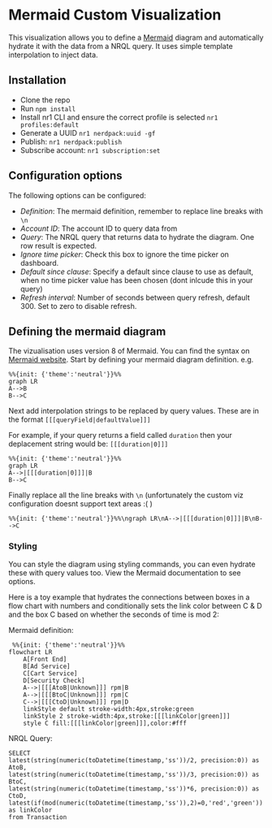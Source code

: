 # Mermaid Custom Visualization

This visualization allows you to define a [Mermaid](https://mermaid.js.org) diagram and automatically hydrate it with the data from a NRQL query. It uses simple template interpolation to inject data.

## Installation

- Clone the repo
- Run `npm install`
- Install nr1 CLI and ensure the correct profile is selected `nr1 profiles:default`
- Generate a UUID `nr1 nerdpack:uuid -gf`
- Publish: `nr1 nerdpack:publish`
- Subscribe account: `nr1 subscription:set`


## Configuration options

The following options can be configured:

- *Definition*: The mermaid definition, remember to replace line breaks with `\n`
- *Account ID*: The account ID to query data from
- *Query*: The NRQL query that returns data to hydrate the diagram. One row result is expected.
- *Ignore time picker*: Check this box to ignore the time picker on dashboard.
- *Default since clause*: Specify a default since clause to use as default, when no time picker value has been chosen (dont inlcude this in your query)
- *Refresh interval*: Number of seconds between query refresh, default 300. Set to zero to disable refresh.


## Defining the mermaid diagram

The vizualisation uses version 8 of Mermaid. You can find the syntax on [Mermaid website](https://mermaid.js.org). Start by defining your mermaid diagram definition. e.g.

```
%%{init: {'theme':'neutral'}}%%
graph LR
A-->B
B-->C
```

Next add interpolation strings to be replaced by query values. These are in the format `[[[queryField|defaultValue]]]`

For example, if your query returns a field called `duration` then your deplacement string would be: ```[[[duration|0]]]```

```
%%{init: {'theme':'neutral'}}%%
graph LR
A-->|[[[duration|0]]]|B
B-->C
```

Finally replace all the line breaks with `\n` (unfortunately the custom viz configuration doesnt support text areas :( )
```
%%{init: {'theme':'neutral'}}%%\ngraph LR\nA-->|[[[duration|0]]]|B\nB-->C
```

### Styling
You can style the diagram using styling commands, you can even hydrate these with query values too. View the Mermaid documentation to see options.

Here is a toy example that hydrates the connections between boxes in a flow chart with numbers and conditionally sets the link color between C & D and the box C based on whether the seconds of time is mod 2:

Mermaid definition:
```
 %%{init: {'theme':'neutral'}}%%
flowchart LR
    A[Front End]
    B[Ad Service]
    C[Cart Service]
    D[Security Check]
    A-->|[[[AtoB|Unknown]]] rpm|B
    A-->|[[[BtoC|Unknown]]] rpm|C
    C-->|[[[CtoD|Unknown]]] rpm|D
    linkStyle default stroke-width:4px,stroke:green 
    linkStyle 2 stroke-width:4px,stroke:[[[linkColor|green]]]
    style C fill:[[[linkColor|green]]],color:#fff
```

NRQL Query:
```
SELECT 
latest(string(numeric(toDatetime(timestamp,'ss'))/2, precision:0)) as AtoB, 
latest(string(numeric(toDatetime(timestamp,'ss'))/3, precision:0)) as BtoC, 
latest(string(numeric(toDatetime(timestamp,'ss'))*6, precision:0)) as CtoD, 
latest(if(mod(numeric(toDatetime(timestamp,'ss')),2)=0,'red','green')) as linkColor 
from Transaction
```